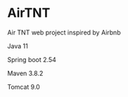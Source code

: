 # AirTNT
Air TNT web project inspired by Airbnb

Java 11

Spring boot 2.54

Maven 3.8.2

Tomcat 9.0

